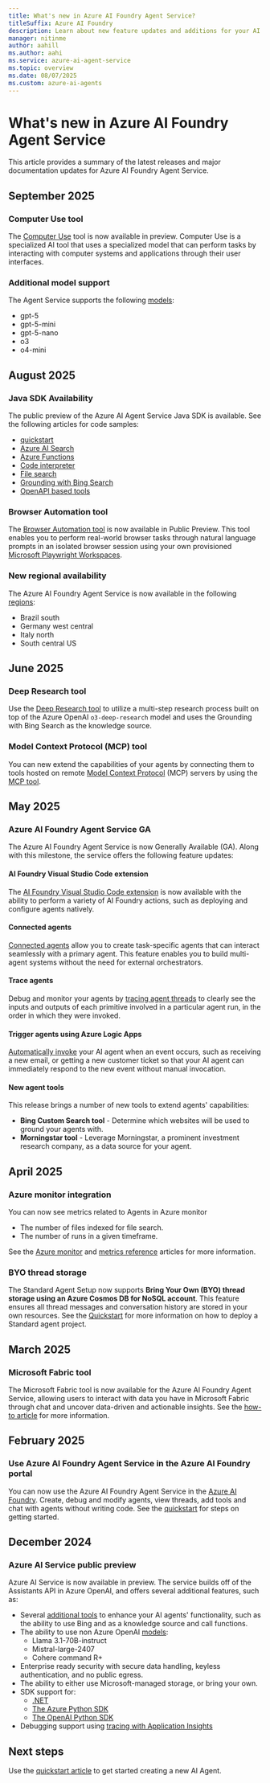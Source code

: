 ```yaml
---
title: What's new in Azure AI Foundry Agent Service?
titleSuffix: Azure AI Foundry
description: Learn about new feature updates and additions for your AI Agents.
manager: nitinme
author: aahill
ms.author: aahi
ms.service: azure-ai-agent-service
ms.topic: overview
ms.date: 08/07/2025
ms.custom: azure-ai-agents
---
```


# What's new in Azure AI Foundry Agent Service

This article provides a summary of the latest releases and major documentation updates for Azure AI Foundry Agent Service.

## September 2025

### Computer Use tool

The [Computer Use](./how-to/tools/computer-use.md) tool is now available in preview. Computer Use is a specialized AI tool that uses a specialized model that can perform tasks by interacting with computer systems and applications through their user interfaces.

### Additional model support

The Agent Service supports the following [models](./concepts/model-region-support.md):
* gpt-5
* gpt-5-mini
* gpt-5-nano
* o3
* o4-mini

## August 2025

### Java SDK Availability

The public preview of the Azure AI Agent Service Java SDK is available. See the following articles for code samples:

* [quickstart](./quickstart.md?pivots=programming-language-java)
* [Azure AI Search](./how-to/tools/azure-ai-search-samples.md?pivots=java)
* [Azure Functions](./how-to/tools/azure-functions-samples.md?pivots=java) 
* [Code interpreter](./how-to/tools/code-interpreter-samples.md?pivots=java) 
* [File search](./how-to/tools/file-search-upload-files.md?pivots=java)
* [Grounding with Bing Search](./how-to/tools/bing-code-samples.md?pivots=java)
* [OpenAPI based tools](./how-to/tools/openapi-spec-samples.md?pivots=java)

### Browser Automation tool

The [Browser Automation tool](./how-to/tools/browser-automation.md) is now available in Public Preview. This tool enables you to perform real-world browser tasks through natural language prompts in an isolated browser session using your own provisioned [Microsoft Playwright Workspaces](/azure/playwright-testing/overview-what-is-microsoft-playwright-testing).

### New regional availability

The Azure AI Foundry Agent Service is now available in the following [regions](./concepts/model-region-support.md#available-models):
* Brazil south
* Germany west central
* Italy north
* South central US
## June 2025

### Deep Research tool

Use the [Deep Research tool](./how-to/tools/deep-research.md) to utilize a multi-step research process built on top of the Azure OpenAI `o3-deep-research` model and uses the Grounding with Bing Search as the knowledge source.

### Model Context Protocol (MCP) tool

You can new extend the capabilities of your agents by connecting them to tools hosted on remote [Model Context Protocol](https://modelcontextprotocol.io/introduction) (MCP) servers by using the [MCP tool](./how-to/tools/model-context-protocol.md). 

## May 2025

### Azure AI Foundry Agent Service GA

The Azure AI Foundry Agent Service is now Generally Available (GA). Along with this milestone, the service offers the following feature updates:

#### AI Foundry Visual Studio Code extension

The [AI Foundry Visual Studio Code extension](../../ai-foundry/how-to/develop/vs-code-agents.md?context=/azure/ai-services/agents/context/context) is now available with the ability to perform a variety of AI Foundry actions, such as deploying and configure agents natively.

#### Connected agents

[Connected agents](how-to\connected-agents.md) allow you to create task-specific agents that can interact seamlessly with a primary agent. This feature enables you to build multi-agent systems without the need for external orchestrators.

#### Trace agents

Debug and monitor your agents by [tracing agent threads](../how-to/develop/trace-agents-sdk.md) to clearly see the inputs and outputs of each primitive involved in a particular agent run, in the order in which they were invoked. 

#### Trigger agents using Azure Logic Apps 

[Automatically invoke](how-to\triggers.md) your AI agent when an event occurs, such as receiving a new email, or getting a new customer ticket so that your AI agent can immediately respond to the new event without manual invocation.

#### New agent tools

This release brings a number of new tools to extend agents' capabilities:

* **Bing Custom Search tool** - Determine which websites will be used to ground your agents with. 
* **Morningstar tool** - Leverage Morningstar, a prominent investment research company, as a data source for your agent. 

## April 2025

### Azure monitor integration

You can now see metrics related to Agents in Azure monitor
* The number of files indexed for file search.
* The number of runs in a given timeframe.

See the [Azure monitor](./how-to/metrics.md) and [metrics reference](./reference/monitor-service.md) articles for more information.

### BYO thread storage
The Standard Agent Setup now supports **Bring Your Own (BYO) thread storage using an Azure Cosmos DB for NoSQL account**. This feature ensures all thread messages and conversation history are stored in your own resources. See the [Quickstart](quickstart.md) for more information on how to deploy a Standard agent project.


## March 2025

### Microsoft Fabric tool

The Microsoft Fabric tool is now available for the Azure AI Foundry Agent Service, allowing users to interact with data you have in Microsoft Fabric through chat and uncover data-driven and actionable insights. See the [how-to article](how-to\tools\fabric.md) for more information.

## February 2025

### Use Azure AI Foundry Agent Service in the Azure AI Foundry portal

You can now use the Azure AI Foundry Agent Service in the [Azure AI Foundry](https://ai.azure.com/?cid=learnDocs). Create, debug and modify agents, view threads, add tools and chat with agents without writing code. See the [quickstart](quickstart.md?pivots=ai-foundry) for steps on getting started. 

## December 2024

### Azure AI Service public preview

Azure AI Service is now available in preview. The service builds off of the Assistants API in Azure OpenAI, and offers several additional features, such as:

* Several [additional tools](how-to\tools\overview.md) to enhance your AI agents' functionality, such as the ability to use Bing and as a knowledge source and call functions. 
* The ability to use non Azure OpenAI [models](concepts\model-region-support.md): 
    * Llama 3.1-70B-instruct
    * Mistral-large-2407    
    * Cohere command R+
* Enterprise ready security with secure data handling, keyless authentication, and no public egress.
* The ability to either use Microsoft-managed storage, or bring your own.
* SDK support for:
    * [.NET](quickstart.md?pivots=programming-language-csharp) 
    * [The Azure Python SDK](quickstart.md?pivots=programming-language-python-azure)  
    * [The OpenAI Python SDK](quickstart.md?pivots=programming-language-python-openai)   
* Debugging support using [tracing with Application Insights](../how-to/develop/trace-agents-sdk.md)

## Next steps

Use the [quickstart article](quickstart.md) to get started creating a new AI Agent.
